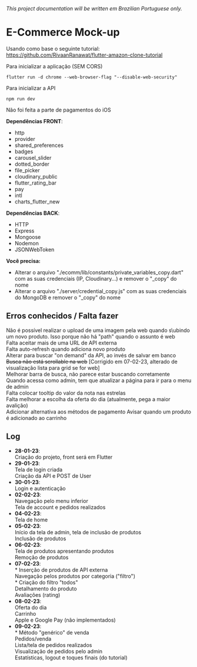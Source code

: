 *This project documentation will be written em Brazilian Portuguese only.*

# E-Commerce Mock-up

Usando como base o seguinte tutorial: https://github.com/RivaanRanawat/flutter-amazon-clone-tutorial

Para inicializar a aplicação (SEM CORS)
```
flutter run -d chrome --web-browser-flag "--disable-web-security"
```

Para inicializar a API
```
npm run dev
```

Não foi feita a parte de pagamentos do iOS

**Dependências FRONT**:
- http
- provider
- shared_preferences
- badges
- carousel_slider
- dotted_border
- file_picker
- cloudinary_public
- flutter_rating_bar
- pay
- intl
- charts_flutter_new

**Dependências BACK**:
- HTTP
- Express
- Mongoose
- Nodemon
- JSONWebToken

**Você precisa:**
- Alterar o arquivo "./ecomm/lib/constants/private_variables_copy.dart" com as suas credenciais (IP, Cloudinary...) e remover o "_copy" do nome
- Alterar o arquivo "./server/credential_copy.js" com as suas credenciais do MongoDB e remover o "_copy" do nome

## Erros conhecidos / Falta fazer
Não é possível realizar o upload de uma imagem pela web quando s\ubindo um novo produto. Isso porque não há "path" quando o assunto é web\
Falta aceitar mais de uma URL de API externa\
Falta auto-refresh quando adiciona novo produto\
Alterar para buscar "on demand" da API, ao invés de salvar em banco\
<del>Busca não está scrollable na web</del> [Corrigido em 07-02-23, alterado de visualização lista para grid se for web]\
Melhorar barra de busca, não parece estar buscando corretamente\
Quando acessa como admin, tem que atualizar a página para ir para o menu de admin\
Falta colocar tooltip do valor da nota nas estrelas\
Falta melhorar a escolha da oferta do dia (atualmente, pega a maior avalição)\
Adicionar alternativa aos métodos de pagamento
Avisar quando um produto é adicionado ao carrinho

## Log
- **28-01-23**:\
Criação do projeto, front será em Flutter
- **29-01-23**:\
Tela de login criada\
Criação da API e POST de User
- **30-01-23**:\
Login e autenticação
- **02-02-23**:\
Navegação pelo menu inferior\
Tela de account e pedidos realizados
- **04-02-23**:\
Tela de home
- **05-02-23**:\
Início da tela de admin, tela de inclusão de produtos\
Inclusão de produtos
- **06-02-23**:\
Tela de produtos apresentando produtos\
Remoção de produtos
- **07-02-23**:\
\* Inserção de produtos de API externa\
Navegação pelos produtos por categoria ("filtro")\
\* Criação do filtro "todos"\
Detalhamento do produto\
Avaliações (rating)
- **08-02-23**:\
Oferta do dia\
Carrinho\
Apple e Google Pay (não implementados)
- **09-02-23**:\
\* Método "genérico" de venda\
Pedidos/venda\
Lista/tela de pedidos realizados\
Visualização de pedidos pelo admin\
Estatísticas, logout e toques finais (do tutorial)
